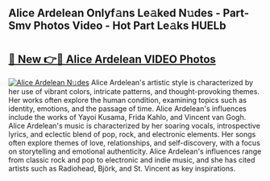 ## Alice Ardelean Onlyf𝚊ns Le𝚊ked N𝚞des - Part-Smv Photos Video - Hot Part Le𝚊ks HUELb

# <h2><a href="http://ab10984.deff.icu/?id=Alice+Ardelean">🔗 New 👉🔴 Alice Ardelean VIDEO Photos</a></h2>

[![Alice Ardelean N𝚞des](https://i.imgur.com/rIISA9y.gif)](http://ab10984.deff.icu/?id=Alice+Ardelean)
Alice Ardelean's artistic style is characterized by her use of vibrant colors, intricate patterns, and thought-provoking themes. Her works often explore the human condition, examining topics such as identity, emotions, and the passage of time. Alice Ardelean's influences include the works of Yayoi Kusama, Frida Kahlo, and Vincent van Gogh. Alice Ardelean's music is characterized by her soaring vocals, introspective lyrics, and eclectic blend of pop, rock, and electronic elements. Her songs often explore themes of love, relationships, and self-discovery, with a focus on storytelling and emotional authenticity. Alice Ardelean's influences range from classic rock and pop to electronic and indie music, and she has cited artists such as Radiohead, Björk, and St. Vincent as key inspirations.
